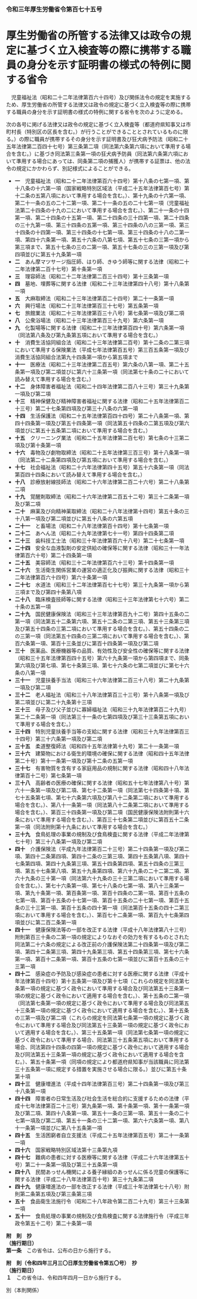 ### 令和三年厚生労働省令第百七十五号  
# 厚生労働省の所管する法律又は政令の規定に基づく立入検査等の際に携帯する職員の身分を示す証明書の様式の特例に関する省令  
　児童福祉法（昭和二十二年法律第百六十四号）及び関係法令の規定を実施するため、厚生労働省の所管する法律又は政令の規定に基づく立入検査等の際に携帯する職員の身分を示す証明書の様式の特例に関する省令を次のように定める。  
  
次の各号に掲げる法律又は政令の規定に基づく立入検査等（都道府県知事又は市町村長（特別区の区長を含む。）が行うことができることとされているものに限る。）の際に職員が携帯するその身分を示す証明書及び狂犬病予防法（昭和二十五年法律第二百四十七号）第三条第二項（同法第六条第六項において準用する場合を含む。）に基づき同法第三条第一項の狂犬病予防員（同法第六条第六項において準用する場合にあっては、同条第二項の捕獲人）が携帯する証票は、他の法令の規定にかかわらず、別記様式によることができる。  
* **一**　児童福祉法（昭和二十二年法律第百六十四号）第十八条の七第一項、第十八条の十六第一項（国家戦略特別区域法（平成二十五年法律第百七号）第十二条の五第八項において準用する場合を含む。）、第十九条の十六第一項、第二十一条の五の二十二第一項、第二十一条の五の二十七第一項（児童福祉法第二十四条の十九の二において準用する場合を含む。）、第二十一条の十四第一項、第二十四条の十五第一項、第二十四条の三十四第一項、第二十四条の三十九第一項、第三十四条の五第一項、第三十四条の八の三第一項、第三十四条の十四第一項、第三十四条の十七第一項、第三十四条の十八の二第一項、第四十六条第一項、第五十六条の八第七項、第五十七条の三第一項から第三項まで、第五十七条の三の二第一項、第五十七条の三の三第一項及び第四項並びに第五十九条第一項  
* **二**　あん摩マツサージ指圧師、はり師、きゆう師等に関する法律（昭和二十二年法律第二百十七号）第十条第一項  
* **三**　理容師法（昭和二十二年法律第二百三十四号）第十三条第一項  
* **四**　墓地、埋葬等に関する法律（昭和二十三年法律第四十八号）第十八条第一項  
* **五**　大麻取締法（昭和二十三年法律第百二十四号）第二十一条第一項  
* **六**　興行場法（昭和二十三年法律第百三十七号）第五条第一項  
* **七**　旅館業法（昭和二十三年法律第百三十八号）第七条第一項及び第二項  
* **八**　公衆浴場法（昭和二十三年法律第百三十九号）第六条第一項  
* **九**　化製場等に関する法律（昭和二十三年法律第百四十号）第六条第一項（同法第八条及び第九条第五項において準用する場合を含む。）  
* **十**　消費生活協同組合法（昭和二十三年法律第二百号）第十二条の二第三項において準用する保険業法（平成七年法律第百五号）第三百五条第一項及び消費生活協同組合法第九十四条第一項から第五項まで  
* **十一**　医療法（昭和二十三年法律第二百五号）第六条の八第一項、第二十五条第一項及び第二項並びに第六十三条第一項（同法第七十条の二十において読み替えて準用する場合を含む。）  
* **十二**　身体障害者福祉法（昭和二十四年法律第二百八十三号）第三十九条第一項及び第二項  
* **十三**　精神保健及び精神障害者福祉に関する法律（昭和二十五年法律第百二十三号）第二十七条第四項及び第三十八条の六第一項  
* **十四**　生活保護法（昭和二十五年法律第百四十四号）第二十八条第一項、第四十四条第一項及び第五十四条第一項（同法第五十四条の二第五項及び第六項並びに第五十五条第二項において準用する場合を含む。）  
* **十五**　クリーニング業法（昭和二十五年法律第二百七号）第七条の十三第二項及び第十条第一項  
* **十六**　毒物及び劇物取締法（昭和二十五年法律第三百三号）第十八条第一項（同法第二十二条第四項及び第五項において準用する場合を含む。）  
* **十七**　社会福祉法（昭和二十六年法律第四十五号）第五十六条第一項（同法第百四十四条において読み替えて準用する場合を含む。）  
* **十八**　診療放射線技師法（昭和二十六年法律第二百二十六号）第二十八条第二項  
* **十九**　覚醒剤取締法（昭和二十六年法律第二百五十二号）第三十二条第一項及び第二項  
* **二十**　麻薬及び向精神薬取締法（昭和二十八年法律第十四号）第五十条の三十八第一項及び第二項並びに第五十八条の六第五項  
* **二十一**　と畜場法（昭和二十八年法律第百十四号）第十七条第一項  
* **二十二**　あへん法（昭和二十九年法律第七十一号）第四十四条第二項  
* **二十三**　歯科技工士法（昭和三十年法律第百六十八号）第二十七条第一項  
* **二十四**　安全な血液製剤の安定供給の確保等に関する法律（昭和三十一年法律第百六十号）第二十四条第一項  
* **二十五**　美容師法（昭和三十二年法律第百六十三号）第十四条第一項  
* **二十六**　生活衛生関係営業の運営の適正化及び振興に関する法律（昭和三十二年法律第百六十四号）第六十条第一項  
* **二十七**　水道法（昭和三十二年法律第百七十七号）第三十九条第一項から第三項まで及び第四十条第八項  
* **二十八**　臨床検査技師等に関する法律（昭和三十三年法律第七十六号）第二十条の五第一項  
* **二十九**　国民健康保険法（昭和三十三年法律第百九十二号）第四十五条の二第一項（同法第五十二条第六項、第五十二条の二第三項、第五十三条第三項及び第五十四条の三第二項において準用する場合を含む。）、第五十四条の二の三第一項（同法第五十四条の三第二項において準用する場合を含む。）、第百六条第一項、第百十三条並びに第百十四条第一項及び第二項  
* **三十**　医薬品、医療機器等の品質、有効性及び安全性の確保等に関する法律（昭和三十五年法律第百四十五号）第六十九条第一項から第四項まで、同条第六項及び第七項、第七十条第三項、第七十六条の七第二項並びに第七十六条の八第一項  
* **三十一**　児童扶養手当法（昭和三十六年法律第二百三十八号）第二十九条第一項及び第二項  
* **三十二**　老人福祉法（昭和三十八年法律第百三十三号）第十八条第一項及び第二項並びに第二十九条第十三項  
* **三十三**　母子及び父子並びに寡婦福祉法（昭和三十九年法律第百二十九号）第二十二条第一項（同法第三十一条の七第四項及び第三十三条第五項において準用する場合を含む。）  
* **三十四**　特別児童扶養手当等の支給に関する法律（昭和三十九年法律第百三十四号）第三十六条第一項及び第二項  
* **三十五**　柔道整復師法（昭和四十五年法律第十九号）第二十一条第一項  
* **三十六**　建築物における衛生的環境の確保に関する法律（昭和四十五年法律第二十号）第十一条第一項及び第十二条の五第一項  
* **三十七**　有害物質を含有する家庭用品の規制に関する法律（昭和四十八年法律第百十二号）第七条第一項  
* **三十八**　高齢者の医療の確保に関する法律（昭和五十七年法律第八十号）第六十一条第一項及び第二項、第七十二条第一項（同法第七十四条第十項、第七十五条第七項、第七十六条第六項及び第八十二条第二項において準用する場合を含む。）、第八十一条第一項（同法第八十二条第二項において準用する場合を含む。）、第百三十四条第一項及び第二項（国民健康保険法附則第十六条において準用する場合を含む。）、第百三十七条第二項並びに第百五十二条第一項（同法附則第十九条において準用する場合を含む。）  
* **三十九**　食鳥処理の事業の規制及び食鳥検査に関する法律（平成二年法律第七十号）第三十八条第一項及び第二項  
* **四十**　介護保険法（平成九年法律第百二十三号）第二十四条第一項及び第二項、第四十二条第四項、第四十二条の三第三項、第四十五条第八項、第四十七条第四項、第四十九条第三項、第五十四条第四項、第五十四条の三第三項、第五十七条第八項、第五十九条第四項、第六十九条の二十二第二項、第六十九条の三十第一項（同法第六十九条の三十三第二項において準用する場合を含む。）、第七十六条第一項、第七十八条の七第一項、第八十三条第一項、第九十条第一項、第百条第一項、第百十四条の二第一項、第百十五条の七第一項、第百十五条の十七第一項、第百十五条の二十七第一項、第百十五条の三十三第一項、第百十五条の四十第一項（同法第百十五条の四十二第三項において準用する場合を含む。）、第百七十二条第一項、第百九十七条第四項並びに第二百二条第一項  
* **四十一**　健康保険法等の一部を改正する法律（平成十八年法律第八十三号）附則第百三十条の二第一項の規定によりなおその効力を有するものとされた同法第二十六条の規定による改正前の介護保険法第二十四条第一項及び第二項、第四十二条第三項、第四十九条第三項、第五十四条第三項、第七十六条第一項、第百十二条第一項、第百十五条の七第一項並びに第百十五条の三十三第一項  
* **四十二**　感染症の予防及び感染症の患者に対する医療に関する法律（平成十年法律第百十四号）第十五条第一項及び第十七項（これらの規定を同法第七条第一項の規定に基づく政令において準用する場合及び同法第五十三条第一項の規定に基づく政令において適用する場合を含む。）、第十五条の二第一項（同法第七条第一項の規定に基づく政令において準用する場合及び同法第五十三条第一項の規定に基づく政令において適用する場合を含む。）、第十五条の三第一項及び第二項（これらの規定を同法第七条第一項の規定に基づく政令において準用する場合及び同法第五十三条第一項の規定に基づく政令において適用する場合を含む。）、第三十五条第一項（同法第七条第一項の規定に基づく政令において準用する場合、同法第三十五条第五項において準用する場合、同法第四十四条の四第一項の規定に基づく政令において適用する場合及び同法第五十三条第一項の規定に基づく政令において適用する場合を含む。）、第五十条第一項（同項の規定により都道府県知事が当該職員に同法第三十五条第一項に規定する措置を実施させる場合に限る。）並びに第五十条第十項  
* **四十三**　健康増進法（平成十四年法律第百三号）第二十四条第一項及び第三十八条第一項  
* **四十四**　障害者の日常生活及び社会生活を総合的に支援するための法律（平成十七年法律第百二十三号）第九条第一項、第十条第一項、第十一条第一項及び第二項、第四十八条第一項、第五十一条の三第一項、第五十一条の二十七第一項及び第二項、第五十一条の三十二第一項、第六十六条第一項、第八十一条第一項並びに第八十五条第一項  
* **四十五**　生活困窮者自立支援法（平成二十五年法律第百五号）第二十一条第一項  
* **四十六**　国家戦略特別区域法第十三条第九項  
* **四十七**　難病の患者に対する医療等に関する法律（平成二十六年法律第五十号）第二十一条第一項及び第三十五条第一項  
* **四十八**　民間あっせん機関による養子縁組のあっせんに係る児童の保護等に関する法律（平成二十八年法律第百十号）第三十九条第二項  
* **四十九**　健康増進法の一部を改正する法律（平成三十年法律第七十八号）附則第二条第五項及び第三条第三項  
* **五十**　食品衛生法施行令（昭和二十八年政令第二百二十九号）第三十三条第一項  
* **五十一**　食鳥処理の事業の規制及び食鳥検査に関する法律施行令（平成三年政令第五十二号）第二十条第一項  
  
**附　則　抄**  
**（施行期日）**  
**第一条**　この省令は、公布の日から施行する。  
  
**附　則（令和四年三月三〇日厚生労働省令第五〇号）　抄**  
**（施行期日）**  
**１**　この省令は、令和四年四月一日から施行する。  
  
別（本則関係）  

          
        